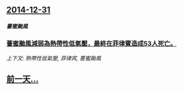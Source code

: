 ## [2014-12-31](/news/2014/12/31/index.md)

##### 薔蜜颱風
### [ 薔蜜颱風減弱為熱帶性低氣壓，最終在菲律賓造成53人死亡。](/news/2014/12/31/薔蜜颱風減弱為熱帶性低氣壓-最終在菲律賓造成53人死亡.md)
_上下文: 熱帶性低氣壓, 菲律宾, 薔蜜颱風_

## [前一天...](/news/2014/12/30/index.md)

